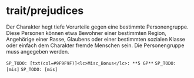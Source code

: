 # trait/prejudices

Der Charakter hegt tiefe Vorurteile gegen eine bestimmte Personengruppe. Diese Personen können etwa Bewohner einer bestimmten Region, Angehörige einer Rasse, Glaubens oder einer bestimmten sozialen Klasse oder einfach dem Charakter fremde Menschen sein. Die Personengruppe muss angegeben werden.

`SP_TODO: [txt(col=#9F9F9F)]<lc>Misc_Bonus</lc>: **5 GP**`
`SP_TODO: [mis]`
`SP_TODO: [mis]`